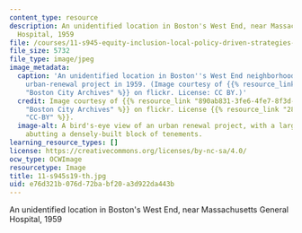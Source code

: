```yaml
---
content_type: resource
description: An unidentified location in Boston's West End, near Massachusetts General
  Hospital, 1959
file: /courses/11-s945-equity-inclusion-local-policy-driven-strategies-for-economic-development-the-just-city-spring-2019/e76d321b076d72babf20a3d922da443b_11-s945s19-th.jpg
file_size: 5732
file_type: image/jpeg
image_metadata:
  caption: 'An unidentified location in Boston''s West End neighborhood during a controversial
    urban-renewal project in 1959. (Image courtesy of {{% resource_link "890ab831-3fe6-4fe7-8f3d-b339de92f152"
    "Boston City Archives" %}} on flickr. License: CC BY.)'
  credit: Image courtesy of {{% resource_link "890ab831-3fe6-4fe7-8f3d-b339de92f152"
    "Boston City Archives" %}} on flickr. License {{% resource_link "2830cae4-29e5-4fcc-b696-85a3323f1ad6"
    "CC-BY" %}}.
  image-alt: A bird's-eye view of an urban renewal project, with a large barren area
    abutting a densely-built block of tenements.
learning_resource_types: []
license: https://creativecommons.org/licenses/by-nc-sa/4.0/
ocw_type: OCWImage
resourcetype: Image
title: 11-s945s19-th.jpg
uid: e76d321b-076d-72ba-bf20-a3d922da443b
---
```

An unidentified location in Boston's West End, near Massachusetts General Hospital, 1959
